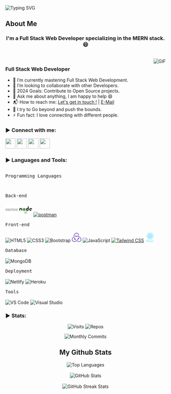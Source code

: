 ![Typing SVG](https://readme-typing-svg.herokuapp.com?font=Architects+Daughter&color=00000&size=30&lines=Hey!+It's+Ashvary!+👋;I'm+a+Front+End+Developer;I'm+a+Back+End+Developer;I'm+a+Full+Stack+Developer)

## About Me

<h3 align="center">I'm a Full Stack Web Developer specializing in the MERN stack. 😄</h3>

<br>

<img align="right" margin-top="20px" height="270px" alt="GIF" src="https://cdn.dribbble.com/users/1059583/screenshots/4171367/coding-freak.gif" />

### Full Stack Web Developer

- 🌱 I’m currently mastering Full Stack Web Development.
- 👯 I’m looking to collaborate with other Developers.
- 🥅 2024 Goals: Contribute to Open Source projects.
- 💬 Ask me about anything, I am happy to help 😄
- 📬 How to reach me: [Let's get in touch !](https://www.linkedin.com/in/ashvary-gidian) | [E-Mail](https://mail.google.com/mail/?view=cm&to=ashvarygidian1996@gmail.com)
- 🧗 I try to Go beyond and push the bounds.
- ⚡ Fun fact: I love connecting with different people.

<h3 align="left">▶ Connect with me:</h3>
<p align="left">
  <a href="https://discord.com/users/l3gion0007" target="_blank" rel="noreferrer"><img src="https://img.icons8.com/color/452/discord-logo.png" width="32" height="32" /></a>
  <a href="https://www.github.com/Ashvary1996" target="_blank" rel="noreferrer"><img src="https://raw.githubusercontent.com/danielcranney/readme-generator/main/public/icons/socials/github.svg" width="32" height="32" /></a>
  <a href="https://www.linkedin.com/in/ashvary-gidian" target="_blank" rel="noreferrer"><img src="https://raw.githubusercontent.com/danielcranney/readme-generator/main/public/icons/socials/linkedin.svg" width="32" height="32" /></a>
  <a href="https://www.youtube.com/channel/UC7y4znPZpCVNJYDUVZCxKnQ" target="_blank" rel="noreferrer"><img src="https://raw.githubusercontent.com/danielcranney/readme-generator/main/public/icons/socials/youtube.svg" width="32" height="32" /></a>
</p>

<h3 align="left">▶ Languages and Tools:</h3>
<p style="display: inline-block;" align="center">
  <kbd><kbd>Programming Languages</kbd></kbd>
  <br>
  <br>

  <kbd><kbd>Back-end</kbd></kbd>
  <br>
  <br>
  <a href="https://expressjs.com" target="_blank" rel="noreferrer"><img src="https://raw.githubusercontent.com/devicons/devicon/master/icons/express/express-original-wordmark.svg" alt="express" width="40" height="40" /></a>
  <a href="https://nodejs.org" target="_blank" rel="noreferrer"><img src="https://raw.githubusercontent.com/devicons/devicon/master/icons/nodejs/nodejs-original-wordmark.svg" alt="nodejs" width="40" height="40" /></a>
  <a href="https://postman.com" target="_blank" rel="noreferrer"><img src="https://www.vectorlogo.zone/logos/getpostman/getpostman-icon.svg" alt="postman" width="40" height="40" /></a>

  <kbd><kbd>Front-end</kbd></kbd>
  <br>
  <br>
  <img width="30px" src="https://cdn.jsdelivr.net/gh/devicons/devicon/icons/html5/html5-original.svg" alt="HTML5" />
  <img width="30px" src="https://cdn.jsdelivr.net/gh/devicons/devicon/icons/css3/css3-plain.svg" alt="CSS3" />
  <img width="30px" src="https://cdn.jsdelivr.net/gh/devicons/devicon/icons/bootstrap/bootstrap-plain.svg" alt="Bootstrap" />
  <a href="https://redux.js.org" target="_blank" rel="noreferrer"><img src="https://raw.githubusercontent.com/devicons/devicon/master/icons/redux/redux-original.svg" alt="redux" width="30" height="30" /></a>
  <img width="30px" src="https://cdn.jsdelivr.net/gh/devicons/devicon/icons/javascript/javascript-original.svg" alt="JavaScript" />
  <a href="https://tailwindcss.com/" target="_blank" rel="noreferrer"><img src="https://www.vectorlogo.zone/logos/tailwindcss/tailwindcss-icon.svg" alt="Tailwind CSS" width="40" height="40" /></a>
  <img src="https://raw.githubusercontent.com/devicons/devicon/master/icons/react/react-original-wordmark.svg" alt="React" width="30" height="30" />

  <kbd><kbd>Database</kbd></kbd>
  <br>
  <br>
  <img width="30px" src="https://cdn.jsdelivr.net/gh/devicons/devicon/icons/mongodb/mongodb-plain.svg" alt="MongoDB" />

  <kbd><kbd>Deployment</kbd></kbd>
  <br>
  <br>
  <img width="30px" src="https://cdn.jsdelivr.net/gh/devicons/devicon/icons/netlify/netlify-plain.svg" alt="Netlify" />
  <img width="30px" src="https://global.discourse-cdn.com/business6/uploads/render/original/2X/1/11352202c8503f736bea5efb59684f678d7c860c.svg" alt="Heroku" />

  <kbd><kbd>Tools</kbd></kbd>
  <br>
  <br>
  <img width="30px" src="https://cdn.jsdelivr.net/gh/devicons/devicon/icons/vscode/vscode-original.svg" alt="VS Code" />
  <img width="30px" src="https://cdn.jsdelivr.net/gh/devicons/devicon/icons/visualstudio/visualstudio-plain.svg" alt="Visual Studio" />
</p>

<h3 align="left">▶ Stats:</h3>
<p align="center">
  <img src="https://badges.pufler.dev/visits/ashvary1996/ashvary1996?style=for-the-badge" alt="Visits" /> 
  <img src="https://badges.pufler.dev/repos/ashvary1996/?style=for-the-badge" alt="Repos" />
</p>
<p align="center">
  <img src="https://badges.pufler.dev/commits/monthly/ashvary1996" alt="Monthly Commits" />
</p>

</p>
<h2 align="center">My Github Stats</h2>
<p align="center">
  <img src="https://github-readme-stats.vercel.app/api/top-langs/?username=ashvary1996&layout=compact&theme=github_dark&langs_count=10&exclude_repo=kasweb" alt="Top Languages" />
  <br>
  <br>
  <img src="https://github-readme-stats.vercel.app/api?username=ashvary1996&count_private=true&show_icons=trueline_height=21&theme=github_dark" alt="GitHub Stats" />
  <br>
  <br>
  <img src="https://github-readme-streak-stats.herokuapp.com/?user=ashvary1996&theme=holi-theme" alt="GitHub Streak Stats" />
</p>
